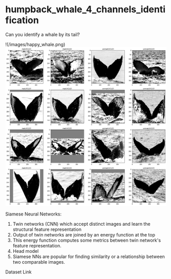 # humpback_whale_4_channels_identification
Can you identify a whale by its tail?

!(/images/happy_whale.png)
![GitHub Logo](/images/happy_whale.png)

Siamese Neural Networks:
1. Twin networks (CNN) which accept distinct images and learn the structural feature representation
2. Output of twin networks are joined by an energy function at the top
3. This energy function computes some metrics between twin network's feature representation.
4. Head model 
4. Siamese NNs are popular for finding similarity or a relationship between two comparable images.

Dataset Link
